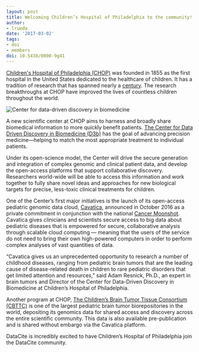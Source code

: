 ```yaml
---
layout: post
title: Welcoming Children’s Hospital of Philadelphia to the community!
author: 
- lrueda
date: '2017-03-02'
tags:
- doi
- members
doi: 10.5438/0000-9g41
---
```

[Children's Hospital of Philadelphia (CHOP)](http://www.chop.edu/) was founded in 1855 as the first hospital in the United States dedicated to the healthcare of children. It has a tradition of research that has spanned nearly a [century](https://www.research.chop.edu/about/overview). The research breakthroughs at CHOP have improved the lives of countless children throughout the world.

![Center for data-driven discovery in biomedicine](/images/2017/03/d3b.png)

A new scientific center at CHOP aims to harness and broadly share biomedical information to more quickly benefit patients. [The Center for Data Driven Discovery in Biomedicine (D3b)](http://blog.research.chop.edu/chop-launches-first-of-its-kind-center-for-data-driven-discovery-in-biomedicine-d3b/) has the goal of advancing precision medicine—helping to match the most appropriate treatment to individual patients.

Under its open-science model, the Center will drive the secure generation and integration of complex genomic and clinical patient data, and develop the open-access platforms that support collaborative discovery. Researchers world-wide will be able to access this information and work together to fully share novel ideas and approaches for new biological targets for precise, less-toxic clinical treatments for children.

One of the Center’s first major initiatives is the launch of its open-access pediatric genomic data cloud, [Cavatica](http://www.cavatica.org), announced in October 2016 as a private commitment in conjunction with the national [Cancer Moonshot](https://www.cancer.gov/research/key-initiatives/moonshot-cancer-initiative). Cavatica gives clinicians and scientists secure access to big data about pediatric diseases that is empowered for secure, collaborative analysis through scalable cloud computing — meaning that the users of the service do not need to bring their own high-powered computers in order to perform complex analyses of vast quantities of data.

“Cavatica gives us an unprecedented opportunity to research a number of childhood diseases, ranging from pediatric brain tumors that are the leading cause of disease-related death in children to rare pediatric disorders that get limited attention and resources,” said Adam Resnick, Ph.D., an expert in brain tumors and Director of the Center for Data-Driven Discovery in Biomedicine  at Children’s Hospital of Philadelphia.

Another program at CHOP, [The Children’s Brain Tumor Tissue Consortium (CBTTC)](https://cbttc.org/about-cbttc/) is one of the largest pediatric brain tumor biorepositories in the world, depositing its genomics data for shared access and discovery across the entire scientific community.  This data is also available pre-publication and is shared without embargo via the Cavatica platform.

DataCite is incredibly excited to have Children’s Hospital of Philadelphia join the DataCite community.
